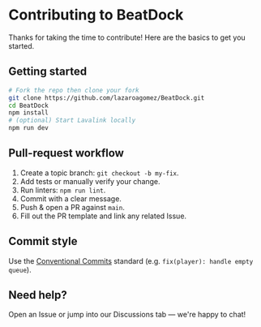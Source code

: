 # Contributing to BeatDock

Thanks for taking the time to contribute!  Here are the basics to get you started.

## Getting started

```bash
# Fork the repo then clone your fork
git clone https://github.com/lazaroagomez/BeatDock.git
cd BeatDock
npm install
# (optional) Start Lavalink locally
npm run dev
```

## Pull-request workflow
1. Create a topic branch: `git checkout -b my-fix`.
2. Add tests or manually verify your change.
3. Run linters: `npm run lint`.
4. Commit with a clear message.
5. Push & open a PR against `main`.
6. Fill out the PR template and link any related Issue.

## Commit style
Use the [Conventional Commits](https://www.conventionalcommits.org) standard (e.g. `fix(player): handle empty queue`).

## Need help?
Open an Issue or jump into our Discussions tab — we're happy to chat! 